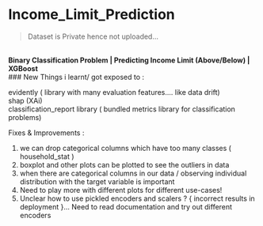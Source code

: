 # Income_Limit_Prediction

> Dataset is Private hence not uploaded...
<br>
<b>Binary Classification Problem | Predicting Income Limit (Above/Below) | XGBoost </b> 
<br>
### New Things i learnt/ got exposed to :<br>

evidently ( library with many evaluation features.... like data drift)<br>
shap (XAi)<br>
classification_report library ( bundled metrics library for classification problems)<br>

Fixes & Improvements : <br>
1. we can drop categorical columns which have too many classes ( household_stat )<br>
2. boxplot and other plots can be plotted to see the outliers in data<br>
3. when there are categorical columns in our data / observing individual distribution with the target variable is important<br>
4. Need to play more with different plots for different use-cases!<br>
5. Unclear how to use pickled encoders and scalers ? { incorrect results in deployment }... Need to read documentation and try out different encoders <br>
